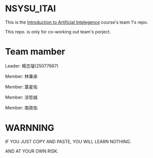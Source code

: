 # NSYSU_ITAI


This is the [Introduction to Artificial Intelegence](http://ailab.cse.nsysu.edu.tw/index.html) course's team 1's repo.

This repo. is only for co-working out team's porject.

# Team mamber

Leader: 楊志璿(25077667)

Member: 林秉承

Member: 葉星佑

Member: 涂哲誠

Member: 南政佑




# WARNNING

IF YOU JUST COPY AND PASTE, YOU WILL LEARN NOTHING.

AND AT YOUR OWN RISK.
